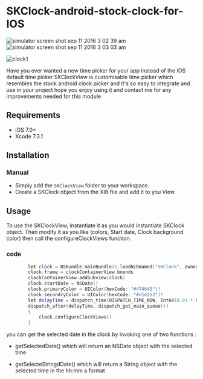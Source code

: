 # SKClock-android-stock-clock-for-IOS

![simulator screen shot sep 11 2016 3 02 39 am](https://cloud.githubusercontent.com/assets/5552822/18414522/edab7986-77d4-11e6-8ba1-4b82dcf1294b.png)        ![simulator screen shot sep 11 2016 3 03 03 am](https://cloud.githubusercontent.com/assets/5552822/18414528/0800b29c-77d5-11e6-9cb1-ae7f5f16ac56.png)

![clock1](https://cloud.githubusercontent.com/assets/5552822/18533011/a169e406-7ae8-11e6-981b-88dd2d30ac70.gif)

Have you ever wanted a new time picker for your app instead of the IOS default time picker SKClockView is customisable time picker which resembles the stock android clock picker and it's so easy to integrate and use in your project hope you enjoy using it and contact me for any improvements needed for this module

## Requirements

- iOS 7.0+
- Xcode 7.3.1

## Installation

### Manual
- Simply add the `SKClockView` folder to your workspace.
- Create a SKClock object from the XIB file and add it to you View.



## Usage
To use the SKClockView, instantiate it as you would instantiate SKClock object. Then modify it as you like (colors, Start date, Clock background color) then call the configureClockViews function. 


### code

```swift
  		let clock = NSBundle.mainBundle().loadNibNamed("SKClock", owner: self, options: nil)[0] as? SKClock
        clock.frame = clockContainerView.bounds
        clockContainerView.addSubview(clock)
        clock.startDate = NSDate()
        clock.primaryColor = UIColor(hexCode: "#474645")!
        clock.secondryColor = UIColor(hexCode: "#d1e152")!
        let delayTime = dispatch_time(DISPATCH_TIME_NOW, Int64(0.01 * Double(NSEC_PER_SEC)))
        dispatch_after(delayTime, dispatch_get_main_queue())
        {
            clock.configureClockViews()
        }

```

you can get the selected date in the clock by invoking one of two functions :
- getSelectedDate()
 which will return an NSDate object with the selected time 

- getSelecteStringdDate()
 which will return a String object with the selected time in the hh:mm a format


